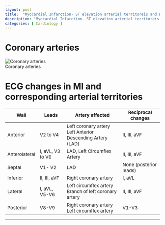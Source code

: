 ```yaml
---
layout: post
title:  "Myocardial Infarction- ST elevation arterial territoreis and ECG leads"
description: "Myocardial Infarction- ST elevation arterial territoreis and ECG leads"
categories: [ Cardiology ]
---
```


# Coronary arteries 
<img src="{{ site.baseurl }}/assets/images/cardiology/cardiology-coronary-arteries.png" alt="Coronary arteries" class="img-thumbnail"> 
<figcaption class="figure-caption text-middle">Coronary arteries</figcaption>

# ECG changes in MI and corresponding arterial territories 
<table style="font-size: 15px !important;" class="table table-bordered table-striped">
<thead>
  <tr>
    <th>Wall</th>
    <th>Leads</th>
    <th>Artery affected</th>
    <th>Reciprocal changes</th>
  </tr>
</thead>
<tbody>
  <tr>
    <td>Anterior</td>
    <td>V2 to V4</td>
    <td>Left coronary artery<br>Left Anterior Descending Artery (LAD)</td>
    <td>II, III, aVF</td>
  </tr>
  <tr>
    <td>Anterolateral</td>
    <td>I, aVL, V3 to V6</td>
    <td>LAD, Left Circumflex Artery</td>
    <td>II, III, aVF</td>
  </tr>
  <tr>
    <td>Septal </td>
    <td>V1- V2 </td>
    <td>LAD</td>
    <td>None (posterior leads)</td>
  </tr>
  <tr>
    <td>Inferior </td>
    <td>II, III, aVF</td>
    <td>Right coronary artery</td>
    <td>I, aVL</td>
  </tr>
  <tr>
    <td>Lateral</td>
    <td>I, aVL, V5-V6</td>
    <td>Left circumflex artery<br>Branch of left coronary artery</td>
    <td>II, III, aVF</td>
  </tr>
  <tr>
    <td>Posterior</td>
    <td>V8-V9</td>
    <td>Right coronary artery <br>Left circumflex artery </td>
    <td>V1-V3</td>
  </tr>
</tbody>
</table>

---